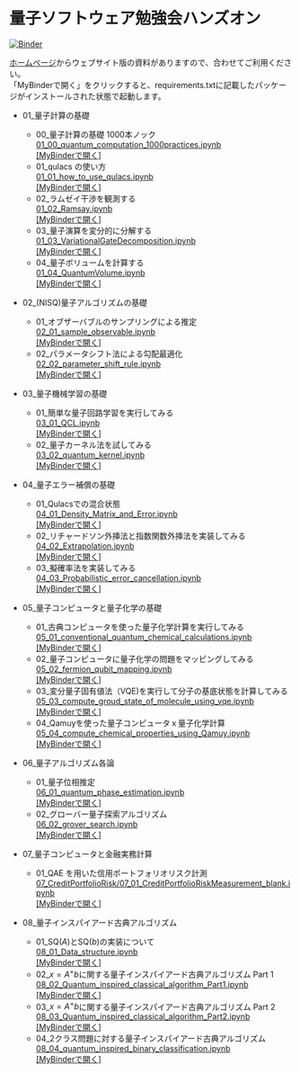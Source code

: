 # 量子ソフトウェア勉強会ハンズオン

[![Binder](https://mybinder.org/badge_logo.svg)](https://mybinder.org/v2/gh/Qulacs-Osaka/quantum_software_handson/HEAD)

[ホームページ](https://qulacs-osaka.github.io/quantum_software_handson/)からウェブサイト版の資料がありますので、合わせてご利用ください。  
「MyBinderで開く」をクリックすると、requirements.txtに記載したパッケージがインストールされた状態で起動します。

- 01\_量子計算の基礎

  - 00_量子計算の基礎 1000本ノック
    <br> [01_00_quantum_computation_1000practices.ipynb](./doc/source/notebooks/01_00_quantum_computation_1000practices.ipynb)
    <br> [[MyBinderで開く]](https://mybinder.org/v2/gh/Qulacs-Osaka/quantum_software_handson/HEAD?labpath=doc/source/notebooks/01_00_quantum_computation_1000practices.ipynb)
  - 01_qulacs の使い方
    <br> [01_01_how_to_use_qulacs.ipynb](./doc/source/notebooks/01_01_how_to_use_qulacs.ipynb)
    <br> [[MyBinderで開く]](https://mybinder.org/v2/gh/Qulacs-Osaka/quantum_software_handson/HEAD?labpath=doc/source/notebooks/01_01_how_to_use_qulacs.ipynb)
  - 02\_ラムゼイ干渉を観測する
    <br> [01_02_Ramsay.ipynb](./doc/source/notebooks/01_02_Ramsay.ipynb)
    <br> [[MyBinderで開く]](https://mybinder.org/v2/gh/Qulacs-Osaka/quantum_software_handson/HEAD?labpath=doc/source/notebooks/01_02_Ramsay.ipynb)
  - 03\_量子演算を変分的に分解する
    <br> [01_03_VariationalGateDecomposition.ipynb](./doc/source/notebooks/01_03_VariationalGateDecomposition.ipynb)
    <br> [[MyBinderで開く]](https://mybinder.org/v2/gh/Qulacs-Osaka/quantum_software_handson/HEAD?labpath=doc/source/notebooks/01_03_VariationalGateDecomposition.ipynb)
  - 04\_量子ボリュームを計算する
    <br> [01_04_QuantumVolume.ipynb](./doc/source/notebooks/01_04_QuantumVolume.ipynb)
    <br> [[MyBinderで開く]](https://mybinder.org/v2/gh/Qulacs-Osaka/quantum_software_handson/HEAD?labpath=doc/source/notebooks/01_04_QuantumVolume.ipynb)

- 02\_(NISQ)量子アルゴリズムの基礎

  - 01\_オブザーバブルのサンプリングによる推定
    <br> [02_01_sample_observable.ipynb](./doc/source/notebooks/02_01_sample_observable.ipynb)
    <br> [[MyBinderで開く]](https://mybinder.org/v2/gh/Qulacs-Osaka/quantum_software_handson/HEAD?labpath=doc/source/notebooks/02_01_sample_observable.ipynb)
  - 02\_パラメータシフト法による勾配最適化
    <br> [02_02_parameter_shift_rule.ipynb](./doc/source/notebooks/02_02_parameter_shift_rule.ipynb)
    <br> [[MyBinderで開く]](https://mybinder.org/v2/gh/Qulacs-Osaka/quantum_software_handson/HEAD?labpath=doc/source/notebooks/02_02_parameter_shift_rule.ipynb)

- 03\_量子機械学習の基礎

  - 01\_簡単な量子回路学習を実行してみる
    <br> [03_01_QCL.ipynb](./doc/source/notebooks/03_01_QCL.ipynb)
    <br> [[MyBinderで開く]](https://mybinder.org/v2/gh/Qulacs-Osaka/quantum_software_handson/HEAD?labpath=doc/source/notebooks/03_01_QCL.ipynb)
  - 02\_量子カーネル法を試してみる
    <br> [03_02_quantum_kernel.ipynb](./doc/source/notebooks/03_02_quantum_kernel.ipynb)
    <br> [[MyBinderで開く]](https://mybinder.org/v2/gh/Qulacs-Osaka/quantum_software_handson/HEAD?labpath=doc/source/notebooks/03_02_quantum_kernel.ipynb)

- 04\_量子エラー補償の基礎

  - 01\_Qulacsでの混合状態
    <br> [04_01_Density_Matrix_and_Error.ipynb](./doc/source/notebooks/04_01_Density_Matrix_and_Error.ipynb)
    <br> [[MyBinderで開く]](https://mybinder.org/v2/gh/Qulacs-Osaka/quantum_software_handson/HEAD?labpath=doc/source/notebooks/04_01_Density_Matrix_and_Error.ipynb)
  - 02\_リチャードソン外挿法と指数関数外挿法を実装してみる
    <br> [04_02_Extrapolation.ipynb](./doc/source/notebooks/04_02_Extrapolation.ipynb)
    <br> [[MyBinderで開く]](https://mybinder.org/v2/gh/Qulacs-Osaka/quantum_software_handson/HEAD?labpath=doc/source/notebooks/04_02_Extrapolation.ipynb)
  - 03\_擬確率法を実装してみる
    <br> [04_03_Probabilistic_error_cancellation.ipynb](./doc/source/notebooks/04_03_Probabilistic_error_cancellation.ipynb)
    <br> [[MyBinderで開く]](https://mybinder.org/v2/gh/Qulacs-Osaka/quantum_software_handson/HEAD?labpath=doc/source/notebooks/04_03_Probabilistic_error_cancellation.ipynb)

- 05\_量子コンピュータと量子化学の基礎

  - 01\_古典コンピュータを使った量子化学計算を実行してみる
    <br> [05_01_conventional_quantum_chemical_calculations.ipynb](./doc/source/notebooks/05_01_conventional_quantum_chemical_calculations.ipynb)
    <br> [[MyBinderで開く]](https://mybinder.org/v2/gh/Qulacs-Osaka/quantum_software_handson/HEAD?labpath=doc/source/notebooks/05_01_conventional_quantum_chemical_calculations.ipynb)
  - 02\_量子コンピュータに量子化学の問題をマッピングしてみる
    <br> [05_02_fermion_qubit_mapping.ipynb](./doc/source/notebooks/05_02_fermion_qubit_mapping.ipynb)
    <br> [[MyBinderで開く]](https://mybinder.org/v2/gh/Qulacs-Osaka/quantum_software_handson/HEAD?labpath=doc/source/notebooks/05_02_fermion_qubit_mapping.ipynb)
  - 03\_変分量子固有値法（VQE)を実行して分子の基底状態を計算してみる
    <br> [05_03_compute_groud_state_of_molecule_using_vqe.ipynb](./doc/source/notebooks/05_03_compute_groud_state_of_molecule_using_vqe.ipynb)
    <br> [[MyBinderで開く]](https://mybinder.org/v2/gh/Qulacs-Osaka/quantum_software_handson/HEAD?labpath=doc/source/notebooks/05_03_compute_groud_state_of_molecule_using_vqe.ipynb)
  - 04\_Qamuyを使った量子コンピュータｘ量子化学計算
    <br> [05_04_compute_chemical_properties_using_Qamuy.ipynb](./doc/source/notebooks/05_04_compute_chemical_properties_using_Qamuy.ipynb)
    <br> [[MyBinderで開く]](https://mybinder.org/v2/gh/Qulacs-Osaka/quantum_software_handson/HEAD?labpath=doc/source/notebooks/05_04_compute_chemical_properties_using_Qamuy.ipynb)

- 06\_量子アルゴリズム各論

  - 01\_量子位相推定
    <br> [06_01_quantum_phase_estimation.ipynb](./doc/source/notebooks/06_01_quantum_phase_estimation.ipynb)
    <br> [[MyBinderで開く]](https://mybinder.org/v2/gh/Qulacs-Osaka/quantum_software_handson/HEAD?labpath=doc/source/notebooks/06_01_quantum_phase_estimation.ipynb)
  - 02\_グローバー量子探索アルゴリズム
    <br> [06_02_grover_search.ipynb](./doc/source/notebooks/06_02_grover_search.ipynb)
    <br> [[MyBinderで開く]](https://mybinder.org/v2/gh/Qulacs-Osaka/quantum_software_handson/HEAD?labpath=doc/source/notebooks/06_02_grover_search.ipynb)

- 07\_量子コンピュータと金融実務計算

  - 01_QAE を用いた信用ポートフォリオリスク計測
    <br> [07_CreditPortfolioRisk/07_01_CreditPortfolioRiskMeasurement_blank.ipynb](./doc/source/notebooks/07_CreditPortfolioRisk/07_01_CreditPortfolioRiskMeasurement_blank.ipynb)
    <br> [[MyBinderで開く]](https://mybinder.org/v2/gh/Qulacs-Osaka/quantum_software_handson.git/HEAD?labpath=doc/source/notebooks/07_CreditPortfolioRisk/07_01_CreditPortfolioRiskMeasurement_blank.ipynb)

- 08\_量子インスパイアード古典アルゴリズム

  - 01_$\mathrm{SQ}(A)$と$\mathrm{SQ}(b)$の実装について
    <br> [08_01_Data_structure.ipynb](./doc/source/notebooks/08_01_Data_structure.ipynb)
    <br> [[MyBinderで開く]](https://mybinder.org/v2/gh/Qulacs-Osaka/quantum_software_handson.git/HEAD?labpath=doc/source/notebooks/08_01_Data_structure.ipynb)
  - 02_$x = A^+b$に関する量子インスパイアード古典アルゴリズム Part 1
    <br> [08_02_Quantum_inspired_classical_algorithm_Part1.ipynb](./doc/source/notebooks/08_02_Quantum_inspired_classical_algorithm_Part1.ipynb)
    <br> [[MyBinderで開く]](https://mybinder.org/v2/gh/Qulacs-Osaka/quantum_software_handson.git/HEAD?labpath=doc/source/notebooks/08_02_Quantum_inspired_classical_algorithm_Part1.ipynb)
  - 03_$x = A^+ b$に関する量子インスパイアード古典アルゴリズム Part 2
    <br> [08_03_Quantum_inspired_classical_algorithm_Part2.ipynb](./doc/source/notebooks/08_03_Quantum_inspired_classical_algorithm_Part2.ipynb)
    <br> [[MyBinderで開く]](https://mybinder.org/v2/gh/Qulacs-Osaka/quantum_software_handson.git/HEAD?labpath=doc/source/notebooks/08_03_Quantum_inspired_classical_algorithm_Part2.ipynb)
  - 04_2クラス問題に対する量子インスパイアード古典アルゴリズム
    <br> [08_04_quantum_inspired_binary_classification.ipynb](./doc/source/notebooks/08_04_quantum_inspired_binary_classification.ipynb)
    <br> [[MyBinderで開く]](https://mybinder.org/v2/gh/Qulacs-Osaka/quantum_software_handson.git/HEAD?labpath=doc/source/notebooks/08_04_quantum_inspired_binary_classification.ipynb)
